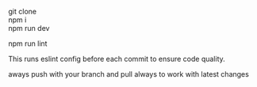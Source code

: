 

git clone <ssh key>  
npm i  
npm run dev 

npm run lint

This runs eslint config before each commit to ensure code quality.

aways push with your branch and pull always to work with latest changes